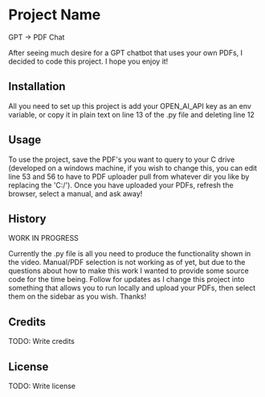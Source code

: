 # Project Name

GPT -> PDF Chat

After seeing much desire for a GPT chatbot that uses your own PDFs, I decided to code this project. I hope you enjoy it!

## Installation

All you need to set up this project is add your OPEN_AI_API key as an env variable, or copy it in plain text on line 13 of the .py file and deleting line 12


## Usage

To use the project, save the PDF's you want to query to your C drive (developed on a windows machine, if you wish to change this, you can edit line 53 and 56 to have to PDF uploader pull from whatever dir you like by replacing the 'C:/'). Once you have uploaded your PDFs, refresh the browser, select a manual, and ask away!

## History

WORK IN PROGRESS

Currently the .py file is all you need to produce the functionality shown in the video. Manual/PDF selection is not working as of yet, but due to the questions about how to make this work I wanted to provide some source code for the time being. Follow for updates as I change this project into something that allows you to run locally and upload your PDFs, then select them on the sidebar as you wish. Thanks!

## Credits

TODO: Write credits

## License

TODO: Write license
